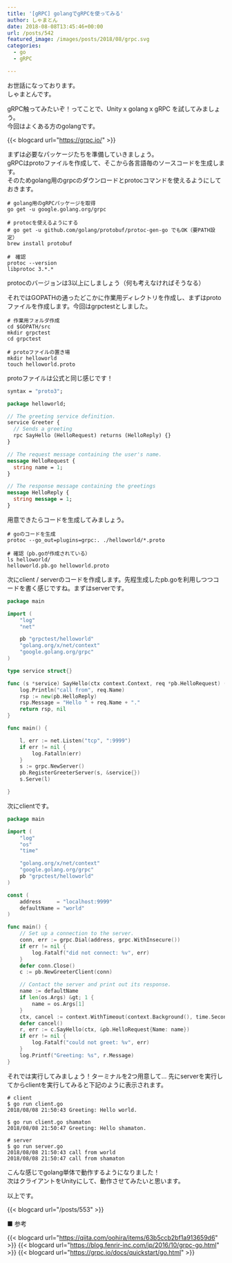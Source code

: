 ```yaml
---
title: '[gRPC] golangでgRPCを使ってみる'
author: しゃまとん
date: 2018-08-08T13:45:46+00:00
url: /posts/542
featured_image: /images/posts/2018/08/grpc.svg
categories:
  - go
  - gRPC

---
```

お世話になっております。  
しゃまとんです。

gRPC触ってみたいぞ！ってことで、Unity x golang x gRPC を試してみましょう。  
今回はよくある方のgolangです。

{{< blogcard url="https://grpc.io/" >}}

まずは必要なパッケージたちを準備していきましょう。  
gRPCはprotoファイルを作成して、そこから各言語毎のソースコードを生成します。  
そのためgolang用のgrpcのダウンロードとprotocコマンドを使えるようにしておきます。

```shell script
# golang用のgRPCパッケージを取得
go get -u google.golang.org/grpc

# protocを使えるようにする
# go get -u github.com/golang/protobuf/protoc-gen-go でもOK（要PATH設定）
brew install protobuf

#　確認
protoc --version
libprotoc 3.*.*
```

protocのバージョンは3以上にしましょう（何も考えなければそうなる）

それではGOPATHの通ったどこかに作業用ディレクトリを作成し、まずはprotoファイルを作成します。今回はgrpctestとしました。

```shell script
# 作業用フォルダ作成
cd $GOPATH/src
mkdir grpctest
cd grpctest

# protoファイルの置き場
mkdir helloworld
touch helloworld.proto
```

protoファイルは公式と同じ感じです！

```proto
syntax = "proto3";

package helloworld;

// The greeting service definition.
service Greeter {
  // Sends a greeting
  rpc SayHello (HelloRequest) returns (HelloReply) {}
}

// The request message containing the user's name.
message HelloRequest {
  string name = 1;
}

// The response message containing the greetings
message HelloReply {
  string message = 1;
}
```

用意できたらコードを生成してみましょう。

```shell script
# goのコードを生成
protoc --go_out=plugins=grpc:. ./helloworld/*.proto

# 確認（pb.goが作成されている）
ls helloworld/
helloworld.pb.go helloworld.proto
```

次にclient / serverのコードを作成します。先程生成したpb.goを利用しつつコードを書く感じですね。まずはserverです。

```go
package main

import (
    "log"
    "net"

    pb "grpctest/helloworld"
    "golang.org/x/net/context"
    "google.golang.org/grpc"
)

type service struct{}

func (s *service) SayHello(ctx context.Context, req *pb.HelloRequest) (*pb.HelloReply, error) {
    log.Println("call from", req.Name)
    rsp := new(pb.HelloReply)
    rsp.Message = "Hello " + req.Name + "."
    return rsp, nil
}

func main() {

    l, err := net.Listen("tcp", ":9999")
    if err != nil {
        log.Fatalln(err)
    }
    s := grpc.NewServer()
    pb.RegisterGreeterServer(s, &service{})
    s.Serve(l)

}
```

次にclientです。

```go
package main

import (
    "log"
    "os"
    "time"

    "golang.org/x/net/context"
    "google.golang.org/grpc"
    pb "grpctest/helloworld"
)

const (
    address     = "localhost:9999"
    defaultName = "world"
)

func main() {
    // Set up a connection to the server.
    conn, err := grpc.Dial(address, grpc.WithInsecure())
    if err != nil {
        log.Fatalf("did not connect: %v", err)
    }
    defer conn.Close()
    c := pb.NewGreeterClient(conn)

    // Contact the server and print out its response.
    name := defaultName
    if len(os.Args) &gt; 1 {
        name = os.Args[1]
    }
    ctx, cancel := context.WithTimeout(context.Background(), time.Second)
    defer cancel()
    r, err := c.SayHello(ctx, &pb.HelloRequest{Name: name})
    if err != nil {
        log.Fatalf("could not greet: %v", err)
    }
    log.Printf("Greeting: %s", r.Message)
}
```

それでは実行してみましょう！ターミナルを2つ用意して...
先にserverを実行してからclientを実行してみると下記のように表示されます。

```shell script
# client
$ go run client.go
2018/08/08 21:50:43 Greeting: Hello world.

$ go run client.go shamaton
2018/08/08 21:50:47 Greeting: Hello shamaton.

# server
$ go run server.go
2018/08/08 21:50:43 call from world
2018/08/08 21:50:47 call from shamaton
```

こんな感じでgolang単体で動作するようになりました！  
次はクライアントをUnityにして、動作させてみたいと思います。

以上です。

{{< blogcard url="/posts/553" >}}

■ 参考  

{{< blogcard url="https://qiita.com/oohira/items/63b5ccb2bf1a913659d6" >}}
{{< blogcard url="https://blog.fenrir-inc.com/jp/2016/10/grpc-go.html" >}}
{{< blogcard url="https://grpc.io/docs/quickstart/go.html" >}}
